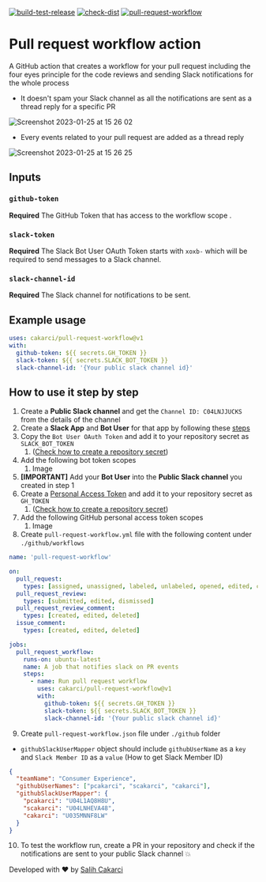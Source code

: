 [![build-test-release](https://github.com/cakarci/pull-request-workflow/actions/workflows/build-test-release.yml/badge.svg)](https://github.com/cakarci/pull-request-workflow/actions/workflows/build-test-release.yml)
[![check-dist](https://github.com/cakarci/pull-request-workflow/actions/workflows/check-dist.yml/badge.svg)](https://github.com/cakarci/pull-request-workflow/actions/workflows/check-dist.yml)
[![pull-request-workflow](https://github.com/cakarci/pull-request-workflow/actions/workflows/pull-request-workflow.yml/badge.svg)](https://github.com/cakarci/pull-request-workflow/actions/workflows/pull-request-workflow.yml)

# Pull request workflow action

A GitHub action that creates a workflow for your pull request including the four eyes principle for the code reviews and sending Slack notifications for the whole process

- It doesn't spam your Slack channel as all the notifications are sent as a thread reply for a specific PR

![Screenshot 2023-01-25 at 15 26 02](https://user-images.githubusercontent.com/4185569/214591195-1dc5223f-c08e-42e1-b572-1f8eb77eaf43.png)

- Every events related to your pull request are added as a thread reply 

![Screenshot 2023-01-25 at 15 26 25](https://user-images.githubusercontent.com/4185569/214591718-d3e19dbe-2603-4451-8fea-30576ec50993.png)


## Inputs

### `github-token`

**Required** The GitHub Token that has access to the workflow scope .

### `slack-token`

**Required** The Slack Bot User OAuth Token starts with `xoxb-` which will be required to send messages to a Slack channel.

### `slack-channel-id`

**Required** The Slack channel for notifications to be sent.

## Example usage

```yaml
uses: cakarci/pull-request-workflow@v1
with:
  github-token: ${{ secrets.GH_TOKEN }}
  slack-token: ${{ secrets.SLACK_BOT_TOKEN }}
  slack-channel-id: '{Your public slack channel id}' 
```

## How to use it step by step 
1. Create a **Public Slack channel** and get the `Channel ID: C04LNJJUCKS` from the details of the channel
2. Create a **Slack App** and **Bot User** for that app by following these [steps](https://slack.com/help/articles/115005265703-Create-a-bot-for-your-workspace#add-a-bot-user)
3. Copy the `Bot User OAuth Token` and add it to your repository secret as `SLACK_BOT_TOKEN` 
   1. ([Check how to create a repository secret](https://docs.github.com/en/actions/security-guides/encrypted-secrets#creating-encrypted-secrets-for-a-repository))
4. Add the following bot token scopes
   1. Image
5. **[IMPORTANT]** Add your **Bot User** into the **Public Slack channel** you created in step 1
6. Create a [Personal Access Token](https://docs.github.com/en/enterprise-server@3.4/authentication/keeping-your-account-and-data-secure/creating-a-personal-access-token#creating-a-personal-access-token) and add it to your repository secret as `GH_TOKEN`
   1. ([Check how to create a repository secret](https://docs.github.com/en/actions/security-guides/encrypted-secrets#creating-encrypted-secrets-for-a-repository))
7. Add the following GitHub personal access token scopes 
   1. Image
8. Create `pull-request-workflow.yml` file with the following content under `./github/workflows`

```yaml
name: 'pull-request-workflow'

on:
  pull_request:
    types: [assigned, unassigned, labeled, unlabeled, opened, edited, closed, reopened, synchronize, converted_to_draft, ready_for_review, locked, unlocked, review_requested, review_request_removed, auto_merge_enabled, auto_merge_disabled]
  pull_request_review:
    types: [submitted, edited, dismissed]
  pull_request_review_comment:
    types: [created, edited, deleted]
  issue_comment:
    types: [created, edited, deleted]

jobs:
  pull_request_workflow:
    runs-on: ubuntu-latest
    name: A job that notifies slack on PR events
    steps:
      - name: Run pull request workflow
        uses: cakarci/pull-request-workflow@v1
        with:
          github-token: ${{ secrets.GH_TOKEN }}
          slack-token: ${{ secrets.SLACK_BOT_TOKEN }}
          slack-channel-id: '{Your public slack channel id}'
```

9. Create `pull-request-workflow.json` file under `./github` folder

- `githubSlackUserMapper` object should include `githubUserName` as a `key` and `Slack Member ID` as a `value` (How to get Slack Member ID)

```json
{
  "teamName": "Consumer Experience",
  "githubUserNames": ["pcakarci", "scakarci", "cakarci"],
  "githubSlackUserMapper": {
    "pcakarci": "U04L1AQ8H8U",
    "scakarci": "U04LNHEVA48",
    "cakarci": "U035MNNF8LW"
  }
}
```

10. To test the workflow run, create a PR in your repository and check if the notifications are sent to your public Slack channel :boom:


Developed with ❤️ by [Salih Cakarci](https://github.com/cakarci)
